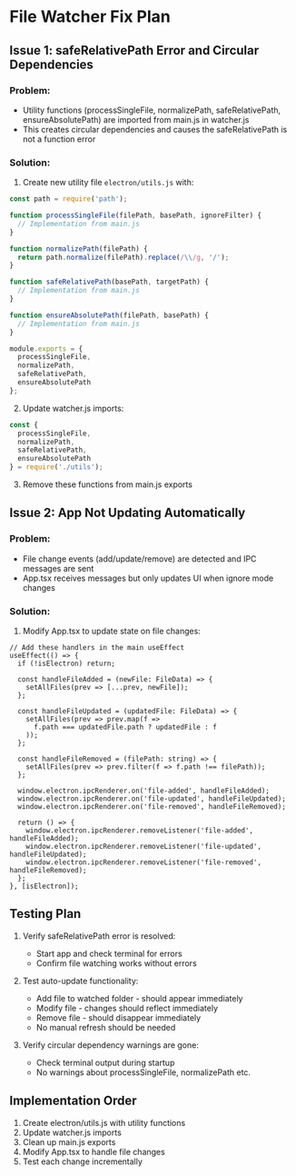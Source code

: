 # File Watcher Fix Plan

## Issue 1: safeRelativePath Error and Circular Dependencies

### Problem:
- Utility functions (processSingleFile, normalizePath, safeRelativePath, ensureAbsolutePath) are imported from main.js in watcher.js
- This creates circular dependencies and causes the safeRelativePath is not a function error

### Solution:
1. Create new utility file `electron/utils.js` with:
```js
const path = require('path');

function processSingleFile(filePath, basePath, ignoreFilter) {
  // Implementation from main.js
}

function normalizePath(filePath) {
  return path.normalize(filePath).replace(/\\/g, '/');
}

function safeRelativePath(basePath, targetPath) {
  // Implementation from main.js
}

function ensureAbsolutePath(filePath, basePath) {
  // Implementation from main.js
}

module.exports = {
  processSingleFile,
  normalizePath,
  safeRelativePath,
  ensureAbsolutePath
};
```

2. Update watcher.js imports:
```js
const {
  processSingleFile,
  normalizePath,
  safeRelativePath,
  ensureAbsolutePath
} = require('./utils');
```

3. Remove these functions from main.js exports

## Issue 2: App Not Updating Automatically

### Problem:
- File change events (add/update/remove) are detected and IPC messages are sent
- App.tsx receives messages but only updates UI when ignore mode changes

### Solution:
1. Modify App.tsx to update state on file changes:
```tsx
// Add these handlers in the main useEffect
useEffect(() => {
  if (!isElectron) return;

  const handleFileAdded = (newFile: FileData) => {
    setAllFiles(prev => [...prev, newFile]);
  };

  const handleFileUpdated = (updatedFile: FileData) => {
    setAllFiles(prev => prev.map(f => 
      f.path === updatedFile.path ? updatedFile : f
    ));
  };

  const handleFileRemoved = (filePath: string) => {
    setAllFiles(prev => prev.filter(f => f.path !== filePath));
  };

  window.electron.ipcRenderer.on('file-added', handleFileAdded);
  window.electron.ipcRenderer.on('file-updated', handleFileUpdated);
  window.electron.ipcRenderer.on('file-removed', handleFileRemoved);

  return () => {
    window.electron.ipcRenderer.removeListener('file-added', handleFileAdded);
    window.electron.ipcRenderer.removeListener('file-updated', handleFileUpdated);
    window.electron.ipcRenderer.removeListener('file-removed', handleFileRemoved);
  };
}, [isElectron]);
```

## Testing Plan

1. Verify safeRelativePath error is resolved:
   - Start app and check terminal for errors
   - Confirm file watching works without errors

2. Test auto-update functionality:
   - Add file to watched folder - should appear immediately
   - Modify file - changes should reflect immediately
   - Remove file - should disappear immediately
   - No manual refresh should be needed

3. Verify circular dependency warnings are gone:
   - Check terminal output during startup
   - No warnings about processSingleFile, normalizePath etc.

## Implementation Order

1. Create electron/utils.js with utility functions
2. Update watcher.js imports
3. Clean up main.js exports
4. Modify App.tsx to handle file changes
5. Test each change incrementally